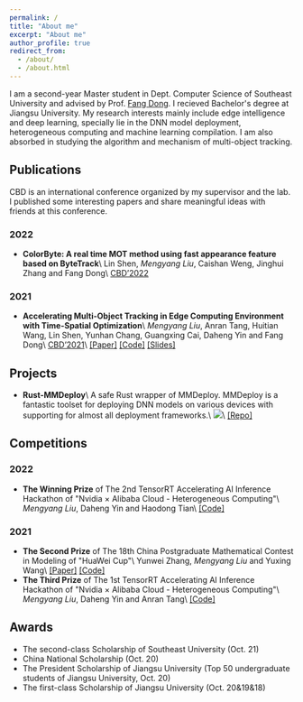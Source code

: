 ```yaml
---
permalink: /
title: "About me"
excerpt: "About me"
author_profile: true
redirect_from: 
  - /about/
  - /about.html
---
```



I am a second-year Master student in Dept. Computer Science of Southeast University and advised by Prof. [Fang Dong](https://cse.seu.edu.cn/2019/0102/c23024a256994/page.htm). I recieved Bachelor's degree at Jiangsu University. My research interests mainly include edge intelligence and deep learning, specially lie in the DNN model deployment, heterogeneous computing and machine learning compilation. I am also absorbed in studying the algorithm and mechanism of multi-object tracking.

## Publications

CBD is an international conference organized by my supervisor and the lab. I published some interesting papers and share meaningful ideas with friends at this conference.

### 2022

- **ColorByte: A real time MOT method using fast appearance feature based on ByteTrack**\\
  Lin Shen, *Mengyang Liu*, Caishan Weng, Jinghui Zhang and Fang Dong\\
  [CBD’2022](https://www.cbd-conference.net/2022/)

### 2021

- **Accelerating Multi-Object Tracking in Edge Computing Environment with Time-Spatial Optimization**\\
  *Mengyang Liu*, Anran Tang, Huitian Wang, Lin Shen, Yunhan Chang, Guangxing Cai, Daheng Yin and Fang Dong\\
  [CBD’2021](https://ist.nwu.edu.cn/dfiles/CBD/index.html)\\
  [[Paper]](https://liumengyang.xyz/pdf/cbd2021.pdf) [[Code]](https://github.com/liu-mengyang/MOTinA) [[Slides]](https://liumengyang.xyz/slides/cbd2021.pdf)

## Projects

- **Rust-MMDeploy**\\
  A safe Rust wrapper of MMDeploy. MMDeploy is a fantastic toolset for deploying DNN models on various devices with supporting for almost all deployment frameworks.\\
  ![](https://github.com/liu-mengyang/rust-mmdeploy/blob/main/images/rust-mmdeploy-logo.png)\\
  [[Repo]](https://github.com/liu-mengyang/rust-mmdeploy)

## Competitions

### 2022

- **The Winning Prize** of The 2nd TensorRT Accelerating AI Inference Hackathon of "Nvidia × Alibaba Cloud - Heterogeneous Computing"\\
  *Mengyang Liu*, Daheng Yin and Haodong Tian\\
  [[Code]](https://github.com/liu-mengyang/trt-elan)

### 2021

- **The Second Prize** of The 18th China Postgraduate Mathematical Contest in Modeling of "HuaWei Cup"\\
  Yunwei Zhang, *Mengyang Liu* and Yuxing Wang\\
  [[Paper]](https://liumengyang.xyz/pdf/cpipc2021-f.pdf) [[Code]](https://github.com/liu-mengyang/CPIPC2021-F)
- **The Third Prize** of The 1st TensorRT Accelerating AI Inference Hackathon of "Nvidia × Alibaba Cloud - Heterogeneous Computing"\\
  *Mengyang Liu*, Daheng Yin and Anran Tang\\
  [[Code]](https://github.com/liu-mengyang/trt-fairmot)

## Awards

- The second-class Scholarship of Southeast University (Oct. 21)
- China National Scholarship (Oct. 20)
- The President Scholarship of Jiangsu University (Top 50 undergraduate students of Jiangsu University, Oct. 20)
- The first-class Scholarship of Jiangsu University (Oct. 20&19&18)

